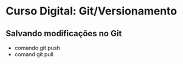 # Curso Digital: Git/Versionamento

## Salvando modificações no Git
* comando git push
* comand git pull
